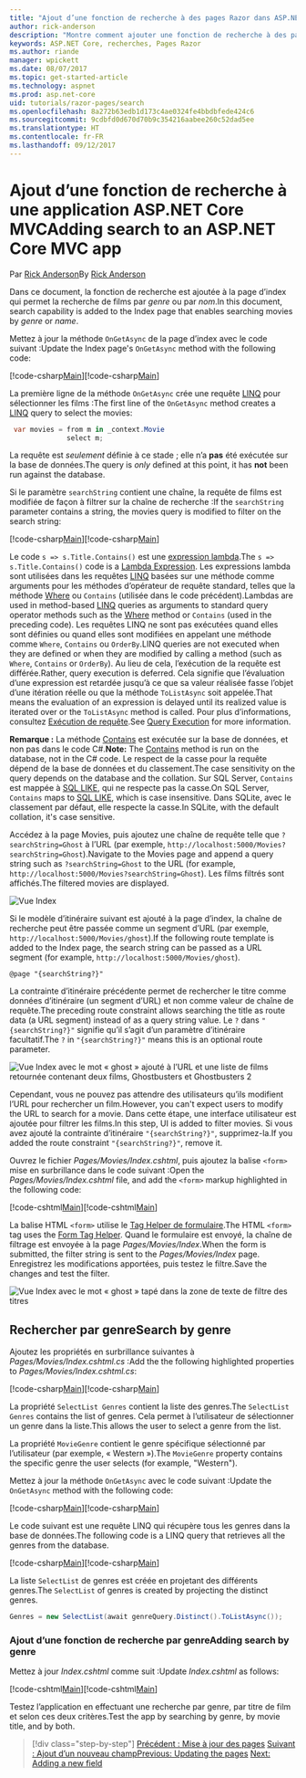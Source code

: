 ```yaml
---
title: "Ajout d’une fonction de recherche à des pages Razor dans ASP.NET Core MVC"
author: rick-anderson
description: "Montre comment ajouter une fonction de recherche à des pages Razor dans ASP.NET Core MVC"
keywords: ASP.NET Core, recherches, Pages Razor
ms.author: riande
manager: wpickett
ms.date: 08/07/2017
ms.topic: get-started-article
ms.technology: aspnet
ms.prod: asp.net-core
uid: tutorials/razor-pages/search
ms.openlocfilehash: 8a272b63edb1d173c4ae0324fe4bbdbfede424c6
ms.sourcegitcommit: 9cdbfd0d670d70b9c354216aabee260c52dad5ee
ms.translationtype: HT
ms.contentlocale: fr-FR
ms.lasthandoff: 09/12/2017
---
```

# <a name="adding-search-to-an-aspnet-core-mvc-app"></a><span data-ttu-id="47fd1-104">Ajout d’une fonction de recherche à une application ASP.NET Core MVC</span><span class="sxs-lookup"><span data-stu-id="47fd1-104">Adding search to an ASP.NET Core MVC app</span></span>

<span data-ttu-id="47fd1-105">Par [Rick Anderson](https://twitter.com/RickAndMSFT)</span><span class="sxs-lookup"><span data-stu-id="47fd1-105">By [Rick Anderson](https://twitter.com/RickAndMSFT)</span></span>

<span data-ttu-id="47fd1-106">Dans ce document, la fonction de recherche est ajoutée à la page d’index qui permet la recherche de films par *genre* ou par *nom*.</span><span class="sxs-lookup"><span data-stu-id="47fd1-106">In this document, search capability is added to the Index page that enables searching movies by *genre* or *name*.</span></span>

<span data-ttu-id="47fd1-107">Mettez à jour la méthode `OnGetAsync` de la page d’index avec le code suivant :</span><span class="sxs-lookup"><span data-stu-id="47fd1-107">Update the Index page's `OnGetAsync` method with the following code:</span></span>

<span data-ttu-id="47fd1-108">[!code-csharp[Main](razor-pages-start/sample/RazorPagesMovie/Pages/Movies/Index.cshtml.cs?name=snippet_1stSearch)]</span><span class="sxs-lookup"><span data-stu-id="47fd1-108">[!code-csharp[Main](razor-pages-start/sample/RazorPagesMovie/Pages/Movies/Index.cshtml.cs?name=snippet_1stSearch)]</span></span>

<span data-ttu-id="47fd1-109">La première ligne de la méthode `OnGetAsync` crée une requête [LINQ](https://docs.microsoft.com/dotnet/csharp/programming-guide/concepts/linq/) pour sélectionner les films :</span><span class="sxs-lookup"><span data-stu-id="47fd1-109">The first line of the `OnGetAsync` method creates a [LINQ](https://docs.microsoft.com/dotnet/csharp/programming-guide/concepts/linq/) query to select the movies:</span></span>

```csharp
 var movies = from m in _context.Movie
              select m;
```

<span data-ttu-id="47fd1-110">La requête est *seulement* définie à ce stade ; elle n’a **pas** été exécutée sur la base de données.</span><span class="sxs-lookup"><span data-stu-id="47fd1-110">The query is *only* defined at this point, it has **not** been run against the database.</span></span>

<span data-ttu-id="47fd1-111">Si le paramètre `searchString` contient une chaîne, la requête de films est modifiée de façon à filtrer sur la chaîne de recherche :</span><span class="sxs-lookup"><span data-stu-id="47fd1-111">If the `searchString` parameter contains a string, the movies query is modified to filter on the search string:</span></span>

<span data-ttu-id="47fd1-112">[!code-csharp[Main](razor-pages-start/sample/RazorPagesMovie/Pages/Movies/Index.cshtml.cs?name=snippet_SearchNull)]</span><span class="sxs-lookup"><span data-stu-id="47fd1-112">[!code-csharp[Main](razor-pages-start/sample/RazorPagesMovie/Pages/Movies/Index.cshtml.cs?name=snippet_SearchNull)]</span></span>

<span data-ttu-id="47fd1-113">Le code `s => s.Title.Contains()` est une [expression lambda](https://docs.microsoft.com/dotnet/csharp/programming-guide/statements-expressions-operators/lambda-expressions).</span><span class="sxs-lookup"><span data-stu-id="47fd1-113">The `s => s.Title.Contains()` code is a [Lambda Expression](https://docs.microsoft.com/dotnet/csharp/programming-guide/statements-expressions-operators/lambda-expressions).</span></span> <span data-ttu-id="47fd1-114">Les expressions lambda sont utilisées dans les requêtes [LINQ](https://docs.microsoft.com/dotnet/csharp/programming-guide/concepts/linq/) basées sur une méthode comme arguments pour les méthodes d’opérateur de requête standard, telles que la méthode [Where](https://docs.microsoft.com/dotnet/csharp/programming-guide/concepts/linq/query-syntax-and-method-syntax-in-linq) ou `Contains` (utilisée dans le code précédent).</span><span class="sxs-lookup"><span data-stu-id="47fd1-114">Lambdas are used in method-based [LINQ](https://docs.microsoft.com/dotnet/csharp/programming-guide/concepts/linq/) queries as arguments to standard query operator methods such as the [Where](https://docs.microsoft.com/dotnet/csharp/programming-guide/concepts/linq/query-syntax-and-method-syntax-in-linq) method or `Contains` (used in the preceding code).</span></span> <span data-ttu-id="47fd1-115">Les requêtes LINQ ne sont pas exécutées quand elles sont définies ou quand elles sont modifiées en appelant une méthode comme `Where`, `Contains` ou `OrderBy`.</span><span class="sxs-lookup"><span data-stu-id="47fd1-115">LINQ queries are not executed when they are defined or when they are modified by calling a method (such as `Where`, `Contains`  or `OrderBy`).</span></span> <span data-ttu-id="47fd1-116">Au lieu de cela, l’exécution de la requête est différée.</span><span class="sxs-lookup"><span data-stu-id="47fd1-116">Rather, query execution is deferred.</span></span> <span data-ttu-id="47fd1-117">Cela signifie que l’évaluation d’une expression est retardée jusqu’à ce que sa valeur réalisée fasse l’objet d’une itération réelle ou que la méthode `ToListAsync` soit appelée.</span><span class="sxs-lookup"><span data-stu-id="47fd1-117">That means the evaluation of an expression is delayed until its realized value is iterated over or the `ToListAsync` method is called.</span></span> <span data-ttu-id="47fd1-118">Pour plus d’informations, consultez [Exécution de requête](https://docs.microsoft.com/dotnet/framework/data/adonet/ef/language-reference/query-execution).</span><span class="sxs-lookup"><span data-stu-id="47fd1-118">See [Query Execution](https://docs.microsoft.com/dotnet/framework/data/adonet/ef/language-reference/query-execution) for more information.</span></span>

<span data-ttu-id="47fd1-119">**Remarque :** La méthode [Contains](https://docs.microsoft.com//dotnet/api/system.data.objects.dataclasses.entitycollection-1.contains) est exécutée sur la base de données, et non pas dans le code C#.</span><span class="sxs-lookup"><span data-stu-id="47fd1-119">**Note:** The [Contains](https://docs.microsoft.com//dotnet/api/system.data.objects.dataclasses.entitycollection-1.contains) method is run on the database, not in the C# code.</span></span> <span data-ttu-id="47fd1-120">Le respect de la casse pour la requête dépend de la base de données et du classement.</span><span class="sxs-lookup"><span data-stu-id="47fd1-120">The case sensitivity on the query depends on the database and the collation.</span></span> <span data-ttu-id="47fd1-121">Sur SQL Server, `Contains` est mappée à [SQL LIKE](https://docs.microsoft.com/sql/t-sql/language-elements/like-transact-sql), qui ne respecte pas la casse.</span><span class="sxs-lookup"><span data-stu-id="47fd1-121">On SQL Server, `Contains` maps to [SQL LIKE](https://docs.microsoft.com/sql/t-sql/language-elements/like-transact-sql), which is case insensitive.</span></span> <span data-ttu-id="47fd1-122">Dans SQLite, avec le classement par défaut, elle respecte la casse.</span><span class="sxs-lookup"><span data-stu-id="47fd1-122">In SQLite, with the default collation, it's case sensitive.</span></span>

<span data-ttu-id="47fd1-123">Accédez à la page Movies, puis ajoutez une chaîne de requête telle que `?searchString=Ghost` à l’URL (par exemple, `http://localhost:5000/Movies?searchString=Ghost`).</span><span class="sxs-lookup"><span data-stu-id="47fd1-123">Navigate to the Movies page and append a query string such as `?searchString=Ghost` to the URL (for example, `http://localhost:5000/Movies?searchString=Ghost`).</span></span> <span data-ttu-id="47fd1-124">Les films filtrés sont affichés.</span><span class="sxs-lookup"><span data-stu-id="47fd1-124">The filtered movies are displayed.</span></span>

![Vue Index](search/_static/ghost.png)

<span data-ttu-id="47fd1-126">Si le modèle d’itinéraire suivant est ajouté à la page d’index, la chaîne de recherche peut être passée comme un segment d’URL (par exemple, `http://localhost:5000/Movies/ghost`).</span><span class="sxs-lookup"><span data-stu-id="47fd1-126">If the following route template is added to the Index page, the search string can be passed as a URL segment (for example, `http://localhost:5000/Movies/ghost`).</span></span>

```cshtml
@page "{searchString?}"
```

<span data-ttu-id="47fd1-127">La contrainte d’itinéraire précédente permet de rechercher le titre comme données d’itinéraire (un segment d’URL) et non comme valeur de chaîne de requête.</span><span class="sxs-lookup"><span data-stu-id="47fd1-127">The preceding route constraint allows searching the title as route data (a URL segment) instead of as a query string value.</span></span>  <span data-ttu-id="47fd1-128">Le `?` dans `"{searchString?}"` signifie qu’il s’agit d’un paramètre d’itinéraire facultatif.</span><span class="sxs-lookup"><span data-stu-id="47fd1-128">The `?` in `"{searchString?}"` means this is an optional route parameter.</span></span>

![Vue Index avec le mot « ghost » ajouté à l’URL et une liste de films retournée contenant deux films, Ghostbusters et Ghostbusters 2](search/_static/g2.png)

<span data-ttu-id="47fd1-130">Cependant, vous ne pouvez pas attendre des utilisateurs qu’ils modifient l’URL pour rechercher un film.</span><span class="sxs-lookup"><span data-stu-id="47fd1-130">However, you can't expect users to modify the URL to search for a movie.</span></span> <span data-ttu-id="47fd1-131">Dans cette étape, une interface utilisateur est ajoutée pour filtrer les films.</span><span class="sxs-lookup"><span data-stu-id="47fd1-131">In this step, UI is added to filter movies.</span></span> <span data-ttu-id="47fd1-132">Si vous avez ajouté la contrainte d’itinéraire `"{searchString?}"`, supprimez-la.</span><span class="sxs-lookup"><span data-stu-id="47fd1-132">If you added the route constraint `"{searchString?}"`, remove it.</span></span>

<span data-ttu-id="47fd1-133">Ouvrez le fichier *Pages/Movies/Index.cshtml*, puis ajoutez la balise `<form>` mise en surbrillance dans le code suivant :</span><span class="sxs-lookup"><span data-stu-id="47fd1-133">Open the *Pages/Movies/Index.cshtml* file, and add the `<form>` markup highlighted in the following code:</span></span>

<span data-ttu-id="47fd1-134">[!code-cshtml[Main](razor-pages-start/sample/RazorPagesMovie/Pages/Movies/Index2.cshtml?highlight=14-19&range=1-22)]</span><span class="sxs-lookup"><span data-stu-id="47fd1-134">[!code-cshtml[Main](razor-pages-start/sample/RazorPagesMovie/Pages/Movies/Index2.cshtml?highlight=14-19&range=1-22)]</span></span>

<span data-ttu-id="47fd1-135">La balise HTML `<form>` utilise le [Tag Helper de formulaire](xref:mvc/views/working-with-forms#the-form-tag-helper).</span><span class="sxs-lookup"><span data-stu-id="47fd1-135">The HTML `<form>` tag uses the [Form Tag Helper](xref:mvc/views/working-with-forms#the-form-tag-helper).</span></span> <span data-ttu-id="47fd1-136">Quand le formulaire est envoyé, la chaîne de filtrage est envoyée à la page *Pages/Movies/Index*.</span><span class="sxs-lookup"><span data-stu-id="47fd1-136">When the form is submitted, the filter string is sent to the *Pages/Movies/Index* page.</span></span> <span data-ttu-id="47fd1-137">Enregistrez les modifications apportées, puis testez le filtre.</span><span class="sxs-lookup"><span data-stu-id="47fd1-137">Save the changes and test the filter.</span></span>

![Vue Index avec le mot « ghost » tapé dans la zone de texte de filtre des titres](search/_static/filter.png)

## <a name="search-by-genre"></a><span data-ttu-id="47fd1-139">Rechercher par genre</span><span class="sxs-lookup"><span data-stu-id="47fd1-139">Search by genre</span></span>

<span data-ttu-id="47fd1-140">Ajoutez les propriétés en surbrillance suivantes à *Pages/Movies/Index.cshtml.cs* :</span><span class="sxs-lookup"><span data-stu-id="47fd1-140">Add the the following highlighted properties to *Pages/Movies/Index.cshtml.cs*:</span></span>

<span data-ttu-id="47fd1-141">[!code-csharp[Main](razor-pages-start/sample/RazorPagesMovie/Pages/Movies/Index.cshtml.cs?name=snippet_newProps&highlight=11-)]</span><span class="sxs-lookup"><span data-stu-id="47fd1-141">[!code-csharp[Main](razor-pages-start/sample/RazorPagesMovie/Pages/Movies/Index.cshtml.cs?name=snippet_newProps&highlight=11-)]</span></span>

<span data-ttu-id="47fd1-142">La propriété `SelectList Genres` contient la liste des genres.</span><span class="sxs-lookup"><span data-stu-id="47fd1-142">The `SelectList Genres` contains the list of genres.</span></span> <span data-ttu-id="47fd1-143">Cela permet à l’utilisateur de sélectionner un genre dans la liste.</span><span class="sxs-lookup"><span data-stu-id="47fd1-143">This allows the user to select a genre from the list.</span></span>

<span data-ttu-id="47fd1-144">La propriété `MovieGenre` contient le genre spécifique sélectionné par l’utilisateur (par exemple, « Western »).</span><span class="sxs-lookup"><span data-stu-id="47fd1-144">The `MovieGenre` property contains the specific genre the user selects (for example, "Western").</span></span>

<span data-ttu-id="47fd1-145">Mettez à jour la méthode `OnGetAsync` avec le code suivant :</span><span class="sxs-lookup"><span data-stu-id="47fd1-145">Update the `OnGetAsync` method with the following code:</span></span>

<span data-ttu-id="47fd1-146">[!code-csharp[Main](razor-pages-start/sample/RazorPagesMovie/Pages/Movies/Index.cshtml.cs?name=snippet_SearchGenre)]</span><span class="sxs-lookup"><span data-stu-id="47fd1-146">[!code-csharp[Main](razor-pages-start/sample/RazorPagesMovie/Pages/Movies/Index.cshtml.cs?name=snippet_SearchGenre)]</span></span>

<span data-ttu-id="47fd1-147">Le code suivant est une requête LINQ qui récupère tous les genres dans la base de données.</span><span class="sxs-lookup"><span data-stu-id="47fd1-147">The following code is a LINQ query that retrieves all the genres from the database.</span></span>

<span data-ttu-id="47fd1-148">[!code-csharp[Main](razor-pages-start/sample/RazorPagesMovie/Pages/Movies/Index.cshtml.cs?name=snippet_LINQ)]</span><span class="sxs-lookup"><span data-stu-id="47fd1-148">[!code-csharp[Main](razor-pages-start/sample/RazorPagesMovie/Pages/Movies/Index.cshtml.cs?name=snippet_LINQ)]</span></span>

<span data-ttu-id="47fd1-149">La liste `SelectList` de genres est créée en projetant des différents genres.</span><span class="sxs-lookup"><span data-stu-id="47fd1-149">The `SelectList` of genres is created by projecting the distinct genres.</span></span>

<!-- BUG in OPS
Tag snippet_selectlist's start line '75' should be less than end line '29' when resolving "[!code-csharp[Main](razor-pages-start/sample/RazorPagesMovie/Pages/Movies/Index.cshtml.cs?name=snippet_SelectList)]"

There is no start line.

[!code-csharp[Main](razor-pages-start/sample/RazorPagesMovie/Pages/Movies/Index.cshtml.cs?name=snippet_SelectList)]
-->

```csharp
Genres = new SelectList(await genreQuery.Distinct().ToListAsync());
```

### <a name="adding-search-by-genre"></a><span data-ttu-id="47fd1-150">Ajout d’une fonction de recherche par genre</span><span class="sxs-lookup"><span data-stu-id="47fd1-150">Adding search by genre</span></span>

<span data-ttu-id="47fd1-151">Mettez à jour *Index.cshtml* comme suit :</span><span class="sxs-lookup"><span data-stu-id="47fd1-151">Update *Index.cshtml* as follows:</span></span>

<span data-ttu-id="47fd1-152">[!code-cshtml[Main](razor-pages-start/sample/RazorPagesMovie/Pages/Movies/IndexFormGenreNoRating.cshtml?highlight=16-18&range=1-26)]</span><span class="sxs-lookup"><span data-stu-id="47fd1-152">[!code-cshtml[Main](razor-pages-start/sample/RazorPagesMovie/Pages/Movies/IndexFormGenreNoRating.cshtml?highlight=16-18&range=1-26)]</span></span>

<span data-ttu-id="47fd1-153">Testez l’application en effectuant une recherche par genre, par titre de film et selon ces deux critères.</span><span class="sxs-lookup"><span data-stu-id="47fd1-153">Test the app by searching by genre, by movie title, and by both.</span></span>

>[!div class="step-by-step"]
<span data-ttu-id="47fd1-154">[Précédent : Mise à jour des pages](xref:tutorials/razor-pages/da1)
[Suivant : Ajout d’un nouveau champ](xref:tutorials/razor-pages/new-field)</span><span class="sxs-lookup"><span data-stu-id="47fd1-154">[Previous: Updating the pages](xref:tutorials/razor-pages/da1)
[Next: Adding a new field](xref:tutorials/razor-pages/new-field)</span></span>
